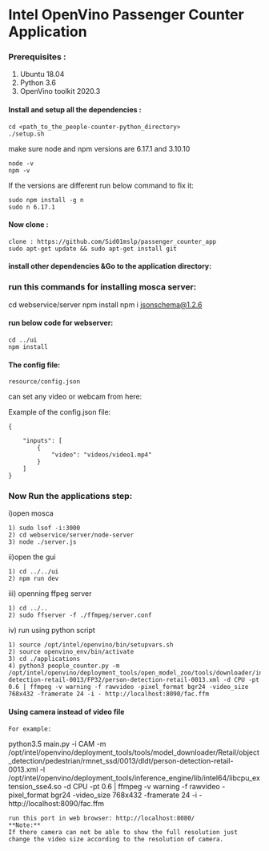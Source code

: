 # Intel OpenVino Passenger Counter Application

### Prerequisites : 

1) Ubuntu 18.04
2) Python 3.6
3) OpenVino toolkit 2020.3


#### Install and setup all the dependencies :
```
cd <path_to_the_people-counter-python_directory>
./setup.sh
```
make sure node and npm versions are 6.17.1 and 3.10.10
```
node -v
npm -v 
```
If the versions are different run below command to fix it:
```
sudo npm install -g n
sudo n 6.17.1
```
#### Now clone :
```
clone : https://github.com/Sid01mslp/passenger_counter_app
sudo apt-get update && sudo apt-get install git
```

#### install other dependencies &Go to the application directory:

### run this commands for installing mosca server: 

cd webservice/server
npm install
npm i jsonschema@1.2.6

#### run below code for webserver: 
```
cd ../ui
npm install
```

#### The config file:
```
resource/config.json
```
can set any video or webcam from here: 

Example of the config.json file:<br>
```
{

    "inputs": [
	    {
            "video": "videos/video1.mp4"
        }
    ]
}
```

### Now Run the applications step: 

i)open mosca 
```
1) sudo lsof -i:3000
2) cd webservice/server/node-server
3) node ./server.js
```

ii)open the gui
```
1) cd ../../ui
2) npm run dev
```
iii) openning ffpeg server
```
1) cd ../..
2) sudo ffserver -f ./ffmpeg/server.conf
```
iv) run using python script
```
1) source /opt/intel/openvino/bin/setupvars.sh
2) source openvino_env/bin/activate
3) cd ./applications
4) python3 people_counter.py -m /opt/intel/openvino/deployment_tools/open_model_zoo/tools/downloader/intel/person-detection-retail-0013/FP32/person-detection-retail-0013.xml -d CPU -pt 0.6 | ffmpeg -v warning -f rawvideo -pixel_format bgr24 -video_size 768x432 -framerate 24 -i - http://localhost:8090/fac.ffm
```

#### Using camera instead of video file
```
For example:
```
python3.5 main.py -i CAM -m /opt/intel/openvino/deployment_tools/tools/model_downloader/Retail/object_detection/pedestrian/rmnet_ssd/0013/dldt/person-detection-retail-0013.xml -l /opt/intel/openvino/deployment_tools/inference_engine/lib/intel64/libcpu_extension_sse4.so -d CPU -pt 0.6 | ffmpeg -v warning -f rawvideo -pixel_format bgr24 -video_size 768x432 -framerate 24 -i - http://localhost:8090/fac.ffm
```
run this port in web browser: http://localhost:8080/
**Note:**
If there camera can not be able to show the full resolution just change the video size according to the resolution of camera.
```
